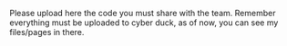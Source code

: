 Please upload here the code you must share with the team.
Remember everything must be uploaded to cyber duck, as of now, you can see my files/pages in there. 

